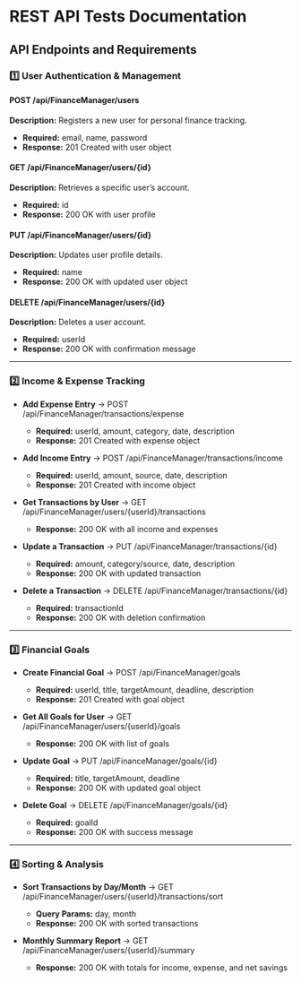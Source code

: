 # REST API Tests Documentation

## API Endpoints and Requirements

### 1️⃣ User Authentication & Management

#### POST /api/FinanceManager/users

**Description:** Registers a new user for personal finance tracking.  
* **Required:** email, name, password  
* **Response:** 201 Created with user object

#### GET /api/FinanceManager/users/{id}

**Description:** Retrieves a specific user’s account.  
* **Required:** id  
* **Response:** 200 OK with user profile

#### PUT /api/FinanceManager/users/{id}

**Description:** Updates user profile details.  
* **Required:** name  
* **Response:** 200 OK with updated user object

#### DELETE /api/FinanceManager/users/{id}

**Description:** Deletes a user account.  
* **Required:** userId  
* **Response:** 200 OK with confirmation message

---

### 2️⃣ Income & Expense Tracking

* **Add Expense Entry** → POST /api/FinanceManager/transactions/expense  
  + **Required:** userId, amount, category, date, description  
  + **Response:** 201 Created with expense object

* **Add Income Entry** → POST /api/FinanceManager/transactions/income  
  + **Required:** userId, amount, source, date, description  
  + **Response:** 201 Created with income object

* **Get Transactions by User** → GET /api/FinanceManager/users/{userId}/transactions  
  + **Response:** 200 OK with all income and expenses

* **Update a Transaction** → PUT /api/FinanceManager/transactions/{id}  
  + **Required:** amount, category/source, date, description  
  + **Response:** 200 OK with updated transaction

* **Delete a Transaction** → DELETE /api/FinanceManager/transactions/{id}  
  + **Required:** transactionId  
  + **Response:** 200 OK with deletion confirmation

---

### 3️⃣ Financial Goals

* **Create Financial Goal** → POST /api/FinanceManager/goals  
  + **Required:** userId, title, targetAmount, deadline, description  
  + **Response:** 201 Created with goal object

* **Get All Goals for User** → GET /api/FinanceManager/users/{userId}/goals  
  + **Response:** 200 OK with list of goals

* **Update Goal** → PUT /api/FinanceManager/goals/{id}  
  + **Required:** title, targetAmount, deadline  
  + **Response:** 200 OK with updated goal object

* **Delete Goal** → DELETE /api/FinanceManager/goals/{id}  
  + **Required:** goalId  
  + **Response:** 200 OK with success message

---

### 4️⃣ Sorting & Analysis

* **Sort Transactions by Day/Month** → GET /api/FinanceManager/users/{userId}/transactions/sort  
  + **Query Params:** day, month  
  + **Response:** 200 OK with sorted transactions

* **Monthly Summary Report** → GET /api/FinanceManager/users/{userId}/summary  
  + **Response:** 200 OK with totals for income, expense, and net savings
